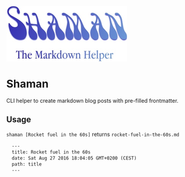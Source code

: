 ![Shaman](./Shaman.jpg)

# Shaman

CLI helper to create markdown blog posts with pre-filled frontmatter.

## Usage
```shaman [Rocket fuel in the 60s]```
returns ```rocket-fuel-in-the-60s.md```
```
  ---
  title: Rocket fuel in the 60s
  date: Sat Aug 27 2016 18:04:05 GMT+0200 (CEST)
  path: title
  ---
  ```  
